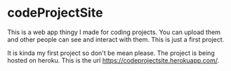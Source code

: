 # codeProjectSite
This is a web app thingy I made for coding projects. You can upload them and other people can see and interact with them. This is just a first project.

It is kinda my first project so don't be mean please. The project is being hosted on heroku. This is the url https://codeprojectsite.herokuapp.com/.
